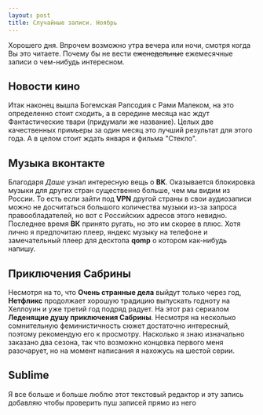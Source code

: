 ```yaml
---
layout: post
title: Случайные записи. Ноябрь
---
```


Хорошего дня. Впрочем возможно утра вечера или ночи, смотря когда Вы это читаете. Почему бы не вести <s>еженедельные</s> ежемесячные записи о чем-нибудь интересном.

## Новости кино

Итак наконец вышла Богемская Рапсодия с Рами Малеком, на это определенно стоит сходить, а в середине месяца нас ждут Фантастические твари (придумали же название). Целых две качественных примьеры за один месяц это лучший результат для этого года. А в целом стоит ждать января и фильма "Стекло". 

## Музыка вконтакте

Благодаря *Даше* узнал интересную вещь о **ВК**. Оказывается блокировка музыки для других стран существенно больше, чем мы видим из России. То есть если зайти под **VPN** другой страны в свои аудиозаписи можно не досчитаться большого количества музыки из-за запроса правообладателей, но вот с Российских адресов этого невидно. Последнее время **ВК** принято ругать, но это им скорее в плюс. Хотя лично я предпочитаю плеер, яндекс музыку на телефоне и замечательный плеер для десктопа **qomp** о котором как-нибудь напишу. 

## Приключения Сабрины

Несмотря на то, что **Очень странные дела** выйдут только через год, **Нетфликс** продолжает хорошую традицию выпускать годноту на Хеллоуин и уже третий год подряд радует. На этот раз сериалом **Леденящие душу приключения Сабрины**. Несмотря на несколько сомнительную феминистичность сюжет достаточно интересный, поэтому рекомендую его к просмотру. Насколько я знаю изначально заказано два сезона, так что возможно концовка первого меня разочарует, но на момент написания я нахожусь на шестой серии. 

## Sublime
Я все больше и больше люблю этот текстовый редактор и эту запись добавляю чтобы проверить пуш записей прямо из него